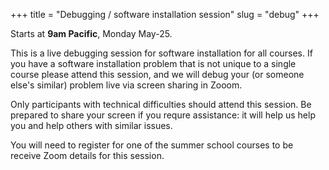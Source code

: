 +++
title = "Debugging / software installation session"
slug = "debug"
+++

Starts at **9am Pacific**, Monday May-25.

This is a live debugging session for software installation for all courses. If you have a software
installation problem that is not unique to a single course please attend this session, and we will debug
your (or someone else's similar) problem live via screen sharing in Zooom.

Only participants with technical difficulties should attend this session. Be prepared to share your
screen if you requre assistance: it will help us help you and help others with similar issues.

You will need to register for one of the summer school courses to be receive Zoom details for this
session.

